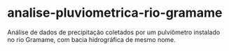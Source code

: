 # analise-pluviometrica-rio-gramame
Análise de dados de precipitação coletados por um pulviômetro instalado no rio Gramame, com bacia hidrográfica de mesmo nome.
